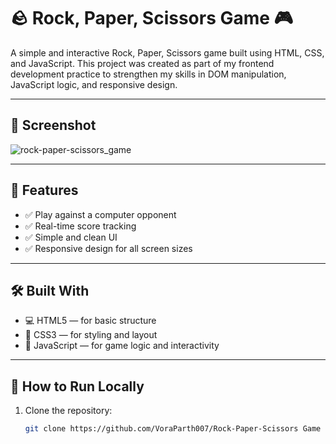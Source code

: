 # 🪨 Rock, Paper, Scissors Game 🎮

A simple and interactive Rock, Paper, Scissors game built using HTML, CSS, and JavaScript. This project was created as part of my frontend development practice to strengthen my skills in DOM manipulation, JavaScript logic, and responsive design.

---

## 📸 Screenshot
![rock-paper-scissors_game](https://github.com/user-attachments/assets/e8174549-6f30-4fde-a6a8-319fcbe9da0e)


---

## 🚀 Features

- ✅ Play against a computer opponent
- ✅ Real-time score tracking
- ✅ Simple and clean UI
- ✅ Responsive design for all screen sizes


---

## 🛠️ Built With

- 💻 HTML5 — for basic structure  
- 🎨 CSS3 — for styling and layout  
- 🧠 JavaScript — for game logic and interactivity  

---

## 🧩 How to Run Locally

1. Clone the repository:

   ```bash
   git clone https://github.com/VoraParth007/Rock-Paper-Scissors Game .git
